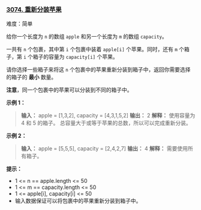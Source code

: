### [3074. 重新分装苹果](https://leetcode.cn/problems/apple-redistribution-into-boxes/description/)

难度：简单

给你一个长度为 `n` 的数组 `apple` 和另一个长度为 `m` 的数组 `capacity`。

一共有 `n` 个包裹，其中第 `i` 个包裹中装着 `apple[i]` 个苹果。同时，还有 `m` 个箱子，第 `i` 个箱子的容量为 `capacity[i]` 个苹果。

请你选择一些箱子来将这 `n` 个包裹中的苹果重新分装到箱子中，返回你需要选择的箱子的 **最小** 数量。

**注意**，同一个包裹中的苹果可以分装到不同的箱子中。

**示例 1：**

> **输入：** apple = [1,3,2], capacity = [4,3,1,5,2]
> **输出：** 2
> **解释：** 使用容量为 4 和 5 的箱子。
> 总容量大于或等于苹果的总数，所以可以完成重新分装。

**示例 2：**

> **输入：** apple = [5,5,5], capacity = [2,4,2,7]
> **输出：** 4
> **解释：** 需要使用所有箱子。

**提示：**

- 1 <= n == apple.length <= 50
- 1 <= m == capacity.length <= 50
- 1 <= apple[i], capacity[i] <= 50
- 输入数据保证可以将包裹中的苹果重新分装到箱子中。
